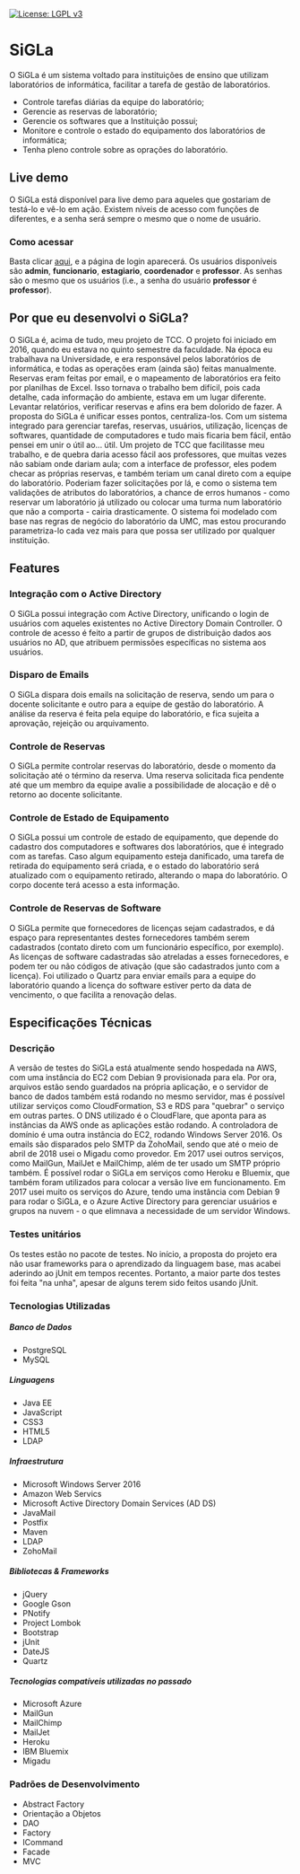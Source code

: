 [![License: LGPL v3](https://img.shields.io/badge/License-LGPL%20v3-blue.svg)](https://www.gnu.org/licenses/lgpl-3.0)

# SiGLa

O SiGLa é um sistema voltado para instituições de ensino que utilizam laboratórios de informática, facilitar a tarefa de gestão de laboratórios.
- Controle tarefas diárias da equipe do laboratório;
- Gerencie as reservas de laboratório;
- Gerencie os softwares que a Instituição possui;
- Monitore e controle o estado do equipamento dos laboratórios de informática;
- Tenha pleno controle sobre as oprações do laboratório.

## Live demo
O SiGLa está disponível para live demo para aqueles que gostariam de testá-lo e vê-lo em ação. Existem níveis de acesso com funções de diferentes, e a senha será sempre o mesmo que o nome de usuário.
### Como acessar
Basta clicar [aqui](https://sigla.thalesalv.es), e a página de login aparecerá. Os usuários disponíveis são **admin**, **funcionario**, **estagiario**, **coordenador** e **professor**. As senhas são o mesmo que os usuários (i.e., a senha do usuário **professor** é **professor**).

## Por que eu desenvolvi o SiGLa?
O SiGLa é, acima de tudo, meu projeto de TCC. O projeto foi iniciado em 2016, quando eu estava no quinto semestre da faculdade. Na época eu trabalhava na Universidade, e era responsável pelos laboratórios de informática, e todas as operações eram (ainda são) feitas manualmente. Reservas eram feitas por email, e o mapeamento de laboratórios era feito por planilhas de Excel. Isso tornava o trabalho bem difícil, pois cada detalhe, cada informação do ambiente, estava em um lugar diferente. Levantar relatórios, verificar reservas e afins era bem dolorido de fazer. A proposta do SiGLa é unificar esses pontos, centraliza-los. Com um sistema integrado para gerenciar tarefas, reservas, usuários, utilização, licenças de softwares, quantidade de computadores e tudo mais ficaria bem fácil, então pensei em unir o útil ao... útil. Um projeto de TCC que facilitasse meu trabalho, e de quebra daria acesso fácil aos professores, que muitas vezes não sabiam onde dariam aula; com a interface de professor, eles podem checar as próprias reservas, e também teriam um canal direto com a equipe do laboratório. Poderiam fazer solicitações por lá, e como o sistema tem validações de atributos do laboratórios, a chance de erros humanos - como reservar um laboratório já utilizado ou colocar uma turma num laboratório que não a comporta - cairia drasticamente. O sistema foi modelado com base nas regras de negócio do laboratório da UMC, mas estou procurando parametriza-lo cada vez mais para que possa ser utilizado por qualquer instituição.

## Features
### Integração com o Active Directory
O SiGLa possui integração com Active Directory, unificando o login de usuários com aqueles existentes no Active Directory Domain Controller. O controle de acesso é feito a partir de grupos de distribuição dados aos usuários no AD, que atribuem permissões específicas no sistema aos usuários.

### Disparo de Emails
O SiGLa dispara dois emails na solicitação de reserva, sendo um para o docente solicitante e outro para a equipe de gestão do laboratório. A análise da reserva é feita pela equipe do laboratório, e fica sujeita a aprovação, rejeição ou arquivamento. 

### Controle de Reservas
O SiGLa permite controlar reservas do laboratório, desde o momento da solicitação até o término da reserva. Uma reserva solicitada fica pendente até que um membro da equipe avalie a possibilidade de alocação e dê o retorno ao docente solicitante.

### Controle de Estado de Equipamento
O SiGLa possui um controle de estado de equipamento, que depende do cadastro dos computadores e softwares dos laboratórios, que é integrado com as tarefas. Caso algum equipamento esteja danificado, uma tarefa de retirada do equipamento será criada, e o estado do laboratório será atualizado com o equipamento retirado, alterando o mapa do laboratório. O corpo docente terá acesso a esta informação.

### Controle de Reservas de Software
O SiGLa permite que fornecedores de licenças sejam cadastrados, e dá espaço para representantes destes fornecedores também serem cadastrados (contato direto com um funcionário específico, por exemplo). As licenças de software cadastradas são atreladas a esses fornecedores, e podem ter ou não códigos de ativação (que são cadastrados junto com a licença). Foi utilizado o Quartz para enviar emails para a equipe do laboratório quando a licença do software estiver perto da data de vencimento, o que facilita a renovação delas.

## Especificações Técnicas
### Descrição
A versão de testes do SiGLa está atualmente sendo hospedada na AWS, com uma instância do EC2 com Debian 9 provisionada para ela. Por ora, arquivos estão sendo guardados na própria aplicação, e o servidor de banco de dados também está rodando no mesmo servidor, mas é possível utilizar serviços como CloudFormation, S3 e RDS para "quebrar" o serviço em outras partes. O DNS utilizado é o CloudFlare, que aponta para as instâncias da AWS onde as aplicações estão rodando. A controladora de domínio é uma outra instância do EC2, rodando Windows Server 2016. Os emails são disparados pelo SMTP da ZohoMail, sendo que até o meio de abril de 2018 usei o Migadu como provedor. Em 2017 usei outros serviços, como MailGun, MailJet e MailChimp, além de ter usado um SMTP próprio também. É possível rodar o SiGLa em serviços como Heroku e Bluemix, que também foram utilizados para colocar a versão live em funcionamento. Em 2017 usei muito os serviços do Azure, tendo uma instância com Debian 9 para rodar o SiGLa, e o Azure Active Directory para gerenciar usuários e grupos na nuvem - o que elimnava a necessidade de um servidor Windows.

### Testes unitários
Os testes estão no pacote de testes. No início, a proposta do projeto era não usar frameworks para o aprendizado da linguagem base, mas acabei aderindo ao jUnit em tempos recentes. Portanto, a maior parte dos testes foi feita "na unha", apesar de alguns terem sido feitos usando jUnit.

### Tecnologias Utilizadas
##### Banco de Dados
- PostgreSQL
- MySQL

##### Linguagens
- Java EE
- JavaScript
- CSS3
- HTML5
- LDAP

##### Infraestrutura
- Microsoft Windows Server 2016
- Amazon Web Servics
- Microsoft Active Directory Domain Services (AD DS)
- JavaMail
- Postfix
- Maven
- LDAP
- ZohoMail

##### Bibliotecas & Frameworks
- jQuery
- Google Gson
- PNotify
- Project Lombok
- Bootstrap
- jUnit
- DateJS
- Quartz

##### Tecnologias compatíveis utilizadas no passado
- Microsoft Azure
- MailGun
- MailChimp
- MailJet
- Heroku
- IBM Bluemix
- Migadu

### Padrões de Desenvolvimento
- Abstract Factory
- Orientação a Objetos
- DAO
- Factory
- ICommand
- Facade
- MVC